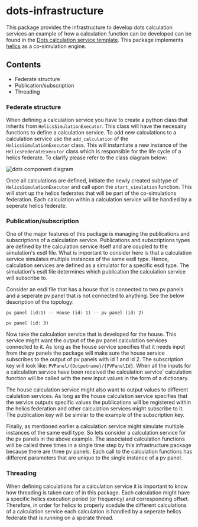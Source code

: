 # dots-infrastructure
This package provides the infrastructure to develop dots calculation services an example of how a calculation function can be developed can be found in the [Dots calculation service template](https://github.com/dots-energy/Dots-calculation-service-template). This package implements [helics](https://helics.org/) as a co-simulation engine. 

## Contents
- Federate structure
- Publication/subscription
- Threading

### Federate structure
When defining a calculation service you have to create a python class that inherits from `HelicsSimulationExecutor`. This class will have the necesairy functions to define a calculation service. To add new calculations to a calculation service use the `add_calculation` of the `HelicsSimulationExecutor` class. This will instantiate a new instance of the `HelicsFederateExecutor` class which is responsible for the life cycle of a helics federate. To clarify please refer to the class diagram below:

![dots component diagram](./docs/images/federate-structure.png)

Once all calculations are defined, initiate the newly created subtype of `HelicsSimulationExecutor` and call upon the `start_simulation` function. This will start up the helics federates that will be part of the co-simulations federation. Each calculation within a calculation service will be handled by a seperate helics federate.

### Publication/subscription
One of the major features of this package is managing the publications and subscriptions of a calculation service. Publications and subscriptions types are defined by the calculation service itself and are coupled to the simulation's esdl file. What is important to consider here is that a calculation service simulates multiple instances of the same esdl type. Hence, calculation services are defined as a simulator for a specific esdl type. The simulation's esdl file determines which publication the calculation service will subscribe to. 

Consider an esdl file that has a house that is connected to two pv panels and a seperate pv panel that is not connected to anything. See the below description of the topology:
```
pv panel (id:1) -- House (id: 1) -- pv panel (id: 2)

pv panel (id: 3)
```

Now take the calculation service that is developed for the house. This service might want the output of the pv panel calculation services connected to it. As long as the house service specifies that it needs input from the pv panels the package will make sure the house service subscribes to the output of pv panels with id 1 and id 2. The subscription key will look like: `PVPanel/{Outputname}/{PVPanelId}`. When all the inputs for a calculation service have been received the calculation service' calculation function will be called with the new input values in the form of a dictionary.

The house calculation service might also want to output values to different calulation services. As long as the house calculation service specifies that the service outputs specific values the publications will be registered within the helics federation and other calculation services might subscribe to it. The publication key will be similar to the example of the subscription key.

Finally, as mentioned earlier a calculation service might simulate multiple instances of the same esdl type. So lets consider a calculation service for the pv panels in the above example. The associated calculation functions will be called three times in a single time step by this infrastructure package because there are three pv panels. Each call to the calculation functions has different parameters that are unique to the single instance of a pv panel.

### Threading
When defining calculations for a calculation service it is important to know how threading is taken care of in this package. Each calculation might have a specific helics execution period (or frequency) and corresponding offset. Therefore, in order for helics to properly scedule the different calculations of a calculation service each calculation is handled by a seperate helics federate that is running on a sperate thread.
